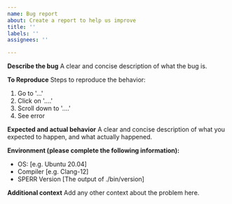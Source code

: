 ```yaml
---
name: Bug report
about: Create a report to help us improve
title: ''
labels: ''
assignees: ''

---
```


**Describe the bug**
A clear and concise description of what the bug is.

**To Reproduce**
Steps to reproduce the behavior:
1. Go to '...'
2. Click on '....'
3. Scroll down to '....'
4. See error

**Expected and actual behavior**
A clear and concise description of what you expected to happen,
and what actually happened.


**Environment (please complete the following information):**
 - OS: [e.g. Ubuntu 20.04]
 - Compiler [e.g. Clang-12]
 - SPERR Version [The output of ./bin/version]


**Additional context**
Add any other context about the problem here.
